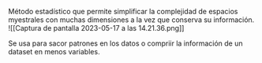 Método estadístico que permite simplificar la complejidad de espacios myestrales con muchas dimensiones a la vez que conserva su información.
![[Captura de pantalla 2023-05-17 a las 14.21.36.png]]

Se usa para sacor patrones en los datos o compriir la información de un dataset en menos variables.